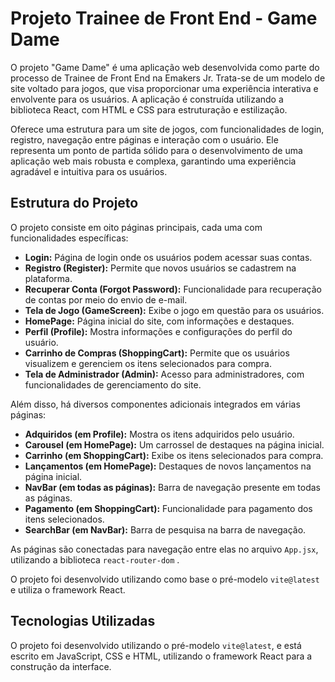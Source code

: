 # Projeto Trainee de Front End - Game Dame

O projeto "Game Dame" é uma aplicação web desenvolvida como parte do processo de Trainee de Front End na Emakers Jr. Trata-se de um modelo de site voltado para jogos, que visa proporcionar uma experiência interativa e envolvente para os usuários. A aplicação é construída utilizando a biblioteca React, com HTML e CSS para estruturação e estilização.

Oferece uma estrutura para um site de jogos, com funcionalidades de login, registro, navegação entre páginas e interação com o usuário. Ele representa um ponto de partida sólido para o desenvolvimento de uma aplicação web mais robusta e complexa, garantindo uma experiência agradável e intuitiva para os usuários.

## Estrutura do Projeto 

O projeto consiste em oito páginas principais, cada uma com funcionalidades específicas:

- **Login:** Página de login onde os usuários podem acessar suas contas.
- **Registro (Register):** Permite que novos usuários se cadastrem na plataforma.
- **Recuperar Conta (Forgot Password):** Funcionalidade para recuperação de contas por meio do envio de e-mail.
- **Tela de Jogo (GameScreen):** Exibe o jogo em questão para os usuários.
- **HomePage:** Página inicial do site, com informações e destaques.
- **Perfil (Profile):** Mostra informações e configurações do perfil do usuário.
- **Carrinho de Compras (ShoppingCart):** Permite que os usuários visualizem e gerenciem os itens selecionados para compra.
- **Tela de Administrador (Admin):** Acesso para administradores, com funcionalidades de gerenciamento do site.

Além disso, há diversos componentes adicionais integrados em várias páginas:

- **Adquiridos (em Profile):** Mostra os itens adquiridos pelo usuário.
- **Carousel (em HomePage):** Um carrossel de destaques na página inicial.
- **Carrinho (em ShoppingCart):** Exibe os itens selecionados para compra.
- **Lançamentos (em HomePage):** Destaques de novos lançamentos na página inicial.
- **NavBar (em todas as páginas):** Barra de navegação presente em todas as páginas.
- **Pagamento (em ShoppingCart):** Funcionalidade para pagamento dos itens selecionados.
- **SearchBar (em NavBar):** Barra de pesquisa na barra de navegação.

As páginas são conectadas para navegação entre elas no arquivo `App.jsx`, utilizando a biblioteca `react-router-dom` .

O projeto foi desenvolvido utilizando como base o pré-modelo `vite@latest` e utiliza o framework React.

## Tecnologias Utilizadas

O projeto foi desenvolvido utilizando o pré-modelo `vite@latest`, e está escrito em JavaScript, CSS e HTML, utilizando o framework React para a construção da interface.